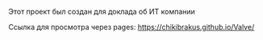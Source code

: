Этот проект был создан для доклада об ИТ компании


Ссылка для просмотра через pages: https://chikibrakus.github.io/Valve/
